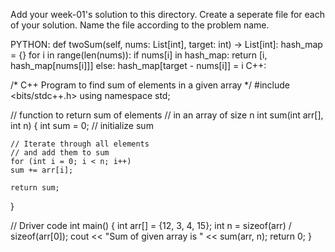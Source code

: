 Add your week-01's solution to this directory.
Create a seperate file for each of your solution. Name the file according to the problem name.

PYTHON:
def twoSum(self, nums: List[int], target: int) -> List[int]:
        hash_map = {}
        for i in range(len(nums)):
            if nums[i] in hash_map:
                return [i, hash_map[nums[i]]]
            else:
                hash_map[target - nums[i]] = i
 C++:
 
/* C++ Program to find sum of elements 
in a given array */
#include <bits/stdc++.h>
using namespace std;
  
// function to return sum of elements 
// in an array of size n 
int sum(int arr[], int n) 
{ 
    int sum = 0; // initialize sum 
  
    // Iterate through all elements 
    // and add them to sum 
    for (int i = 0; i < n; i++) 
    sum += arr[i]; 
  
    return sum; 
} 
  
// Driver code
int main() 
{ 
    int arr[] = {12, 3, 4, 15}; 
    int n = sizeof(arr) / sizeof(arr[0]); 
    cout << "Sum of given array is " << sum(arr, n); 
    return 0; 
} 
